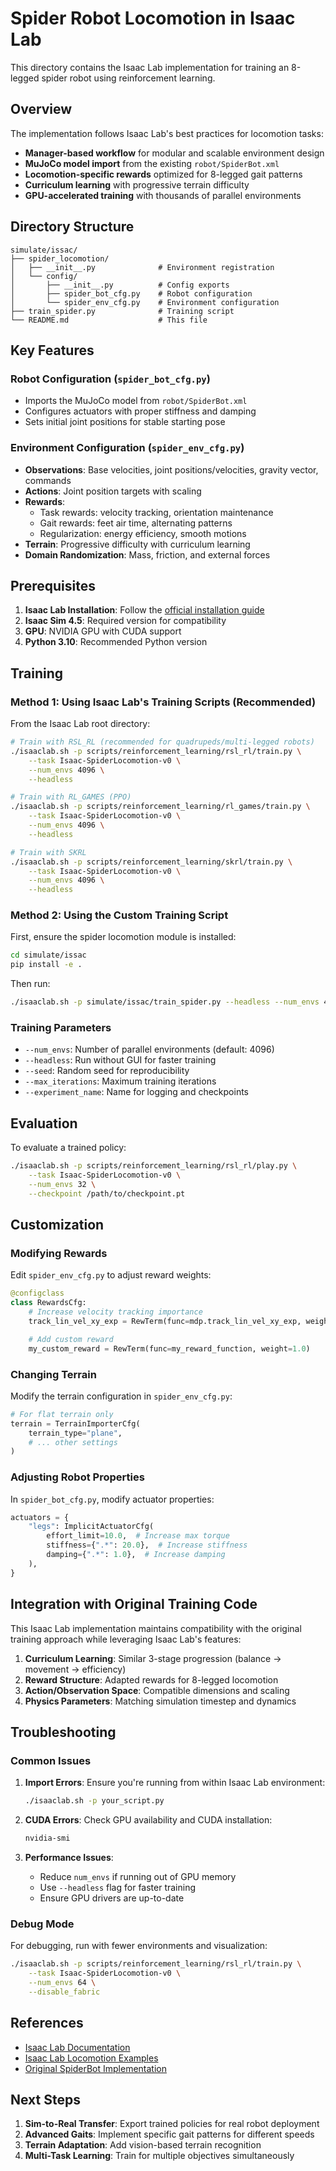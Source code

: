 # Spider Robot Locomotion in Isaac Lab

This directory contains the Isaac Lab implementation for training an 8-legged spider robot using reinforcement learning.

## Overview

The implementation follows Isaac Lab's best practices for locomotion tasks:

- **Manager-based workflow** for modular and scalable environment design
- **MuJoCo model import** from the existing `robot/SpiderBot.xml`
- **Locomotion-specific rewards** optimized for 8-legged gait patterns
- **Curriculum learning** with progressive terrain difficulty
- **GPU-accelerated training** with thousands of parallel environments

## Directory Structure

```
simulate/issac/
├── spider_locomotion/
│   ├── __init__.py              # Environment registration
│   └── config/
│       ├── __init__.py          # Config exports
│       ├── spider_bot_cfg.py    # Robot configuration
│       └── spider_env_cfg.py    # Environment configuration
├── train_spider.py              # Training script
└── README.md                    # This file
```

## Key Features

### Robot Configuration (`spider_bot_cfg.py`)

- Imports the MuJoCo model from `robot/SpiderBot.xml`
- Configures actuators with proper stiffness and damping
- Sets initial joint positions for stable starting pose

### Environment Configuration (`spider_env_cfg.py`)

- **Observations**: Base velocities, joint positions/velocities, gravity vector, commands
- **Actions**: Joint position targets with scaling
- **Rewards**:
  - Task rewards: velocity tracking, orientation maintenance
  - Gait rewards: feet air time, alternating patterns
  - Regularization: energy efficiency, smooth motions
- **Terrain**: Progressive difficulty with curriculum learning
- **Domain Randomization**: Mass, friction, and external forces

## Prerequisites

1. **Isaac Lab Installation**: Follow the [official installation guide](https://isaac-sim.github.io/IsaacLab/)
2. **Isaac Sim 4.5**: Required version for compatibility
3. **GPU**: NVIDIA GPU with CUDA support
4. **Python 3.10**: Recommended Python version

## Training

### Method 1: Using Isaac Lab's Training Scripts (Recommended)

From the Isaac Lab root directory:

```bash
# Train with RSL_RL (recommended for quadrupeds/multi-legged robots)
./isaaclab.sh -p scripts/reinforcement_learning/rsl_rl/train.py \
    --task Isaac-SpiderLocomotion-v0 \
    --num_envs 4096 \
    --headless

# Train with RL_GAMES (PPO)
./isaaclab.sh -p scripts/reinforcement_learning/rl_games/train.py \
    --task Isaac-SpiderLocomotion-v0 \
    --num_envs 4096 \
    --headless

# Train with SKRL
./isaaclab.sh -p scripts/reinforcement_learning/skrl/train.py \
    --task Isaac-SpiderLocomotion-v0 \
    --num_envs 4096 \
    --headless
```

### Method 2: Using the Custom Training Script

First, ensure the spider locomotion module is installed:

```bash
cd simulate/issac
pip install -e .
```

Then run:

```bash
./isaaclab.sh -p simulate/issac/train_spider.py --headless --num_envs 4096
```

### Training Parameters

- `--num_envs`: Number of parallel environments (default: 4096)
- `--headless`: Run without GUI for faster training
- `--seed`: Random seed for reproducibility
- `--max_iterations`: Maximum training iterations
- `--experiment_name`: Name for logging and checkpoints

## Evaluation

To evaluate a trained policy:

```bash
./isaaclab.sh -p scripts/reinforcement_learning/rsl_rl/play.py \
    --task Isaac-SpiderLocomotion-v0 \
    --num_envs 32 \
    --checkpoint /path/to/checkpoint.pt
```

## Customization

### Modifying Rewards

Edit `spider_env_cfg.py` to adjust reward weights:

```python
@configclass
class RewardsCfg:
    # Increase velocity tracking importance
    track_lin_vel_xy_exp = RewTerm(func=mdp.track_lin_vel_xy_exp, weight=2.0, ...)

    # Add custom reward
    my_custom_reward = RewTerm(func=my_reward_function, weight=1.0)
```

### Changing Terrain

Modify the terrain configuration in `spider_env_cfg.py`:

```python
# For flat terrain only
terrain = TerrainImporterCfg(
    terrain_type="plane",
    # ... other settings
)
```

### Adjusting Robot Properties

In `spider_bot_cfg.py`, modify actuator properties:

```python
actuators = {
    "legs": ImplicitActuatorCfg(
        effort_limit=10.0,  # Increase max torque
        stiffness={".*": 20.0},  # Increase stiffness
        damping={".*": 1.0},  # Increase damping
    ),
}
```

## Integration with Original Training Code

This Isaac Lab implementation maintains compatibility with the original training approach while leveraging Isaac Lab's features:

1. **Curriculum Learning**: Similar 3-stage progression (balance → movement → efficiency)
2. **Reward Structure**: Adapted rewards for 8-legged locomotion
3. **Action/Observation Space**: Compatible dimensions and scaling
4. **Physics Parameters**: Matching simulation timestep and dynamics

## Troubleshooting

### Common Issues

1. **Import Errors**: Ensure you're running from within Isaac Lab environment:

   ```bash
   ./isaaclab.sh -p your_script.py
   ```

2. **CUDA Errors**: Check GPU availability and CUDA installation:

   ```bash
   nvidia-smi
   ```

3. **Performance Issues**:
   - Reduce `num_envs` if running out of GPU memory
   - Use `--headless` flag for faster training
   - Ensure GPU drivers are up-to-date

### Debug Mode

For debugging, run with fewer environments and visualization:

```bash
./isaaclab.sh -p scripts/reinforcement_learning/rsl_rl/train.py \
    --task Isaac-SpiderLocomotion-v0 \
    --num_envs 64 \
    --disable_fabric
```

## References

- [Isaac Lab Documentation](https://isaac-sim.github.io/IsaacLab/)
- [Isaac Lab Locomotion Examples](https://github.com/isaac-sim/IsaacLab/tree/main/source/isaaclab_tasks/isaaclab_tasks/manager_based/locomotion)
- [Original SpiderBot Implementation](../training/)

## Next Steps

1. **Sim-to-Real Transfer**: Export trained policies for real robot deployment
2. **Advanced Gaits**: Implement specific gait patterns for different speeds
3. **Terrain Adaptation**: Add vision-based terrain recognition
4. **Multi-Task Learning**: Train for multiple objectives simultaneously
